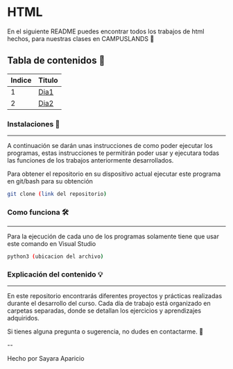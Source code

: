 # HTML 
En el siguiente README puedes encontrar todos los trabajos de html hechos, para nuestras clases en CAMPUSLANDS 🚀

## Tabla de contenidos 📖
| Indice | Titulo  |
|--|--|
| 1 | [Dia1](#) |
| 2 | [Dia2](#) |

### Instalaciones 🔩
---
A continuación se darán unas instrucciones de como poder ejecutar los programas, estas instrucciones te permitirán poder usar y ejecutara todas las funciones de los trabajos anteriormente desarrollados.

Para obtener el repositorio en su dispositivo actual ejecutar este programa en git/bash para su obtención
```bash
git clone (link del repositorio)
```

### Como funciona 🛠️
---
Para la ejecución de cada uno de los programas solamente tiene que usar este comando en Visual Studio
```sh
python3 (ubicacion del archivo)
```
### Explicación del contenido 💡
---
En este repositorio encontrarás diferentes proyectos y prácticas realizadas durante el desarrollo del curso. Cada día de trabajo está organizado en carpetas separadas, donde se detallan los ejercicios y aprendizajes adquiridos.

Si tienes alguna pregunta o sugerencia, no dudes en contactarme. 🚀

--

Hecho por Sayara Aparicio
